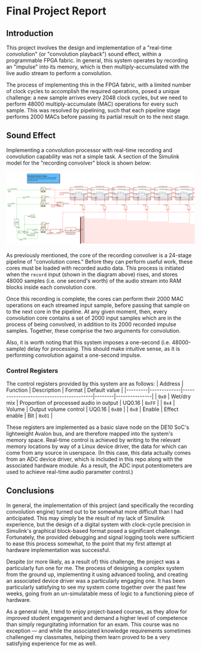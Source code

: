 # Final Project Report


## Introduction

This project involves the design and implementation of a "real-time convolution" (or "convolution playback") sound effect, within a programmable FPGA fabric.
In general, this system operates by recording an "impulse" into its memory, which is then multiply-accumulated with the live audio stream to perform a convolution.

The process of implementing this in the FPGA fabric, with a limited number of clock cycles to accomplish the required operations, posed a unique challenge: a new sample arrives every 2048 clock cycles, but we need to perform 48000 multiply-accumulate (MAC) operations for every such sample.
This was resolved by pipelining, such that each pipeline stage performs 2000 MACs before passing its partial result on to the next stage.


## Sound Effect

Implementing a convolution processor with real-time recording and convolution capability was not a simple task.
A section of the Simulink model for the "recording convolver" block is shown below:

![Recording convolution processor, constructed in Simulink](/figures/simulink_convolution.png)

As previously mentioned, the core of the recording convolver is a 24-stage pipeline of "convolution cores."
Before they can perform useful work, these cores must be loaded with recorded audio data.
This process is initiated when the `record` input (shown in the diagram above) rises, and stores 48000 samples (i.e. one second's worth) of the audio stream into RAM blocks inside each convolution core.

Once this recording is complete, the cores can perform their 2000 MAC operations on each streamed input sample, before passing that sample on to the next core in the pipeline.
At any given moment, then, every convolution core contains a set of 2000 input samples which are in the process of being convolved, in addition to its 2000 recorded impulse samples.
Together, these comprise the two arguments for convolution.

Also, it is worth noting that this system imposes a one-second (i.e. 48000-sample) delay for processing.
This should make intuitive sense, as it is performing convolution against a one-second impulse.

### Control Registers

The control registers provided by this system are as follows:
| Address | Function    | Description                             | Format | Default value |
|---------|-------------|-----------------------------------------|--------|---------------|
| `0x0`   | Wet/dry mix | Proportion of processed audio in output | UQ0.16 | `0xFF`        |
| `0x4`   | Volume      | Output volume control                   | UQ0.16 | `0x80`        |
| `0x8`   | Enable      | Effect enable                           | Bit    | `0x01`        |

These registers are implemented as a basic slave node on the DE10 SoC's lightweight Avalon bus, and are therefore mapped into the system's memory space.
Real-time control is achieved by writing to the relevant memory locations by way of a Linux device driver, the data for which can come from any source in userspace.
(In this case, this data actually comes from an ADC device driver, which is included in this repo along with the associated hardware module.
As a result, the ADC input potentiometers are used to achieve real-time audio parameter control.)


## Conclusions

In general, the implementation of this project (and specifically the recording convolution engine) turned out to be somewhat more difficult than I had anticipated.
This may simply be the result of my lack of Simulink experience, but the design of a digital system with clock-cycle precision in Simulink's graphical block-based format posed a significant challenge.
Fortunately, the provided debugging and signal logging tools were sufficient to ease this process somewhat, to the point that my first attempt at hardware implementation was successful.

Despite (or more likely, as a result of) this challenge, the project was a particularly fun one for me.
The process of designing a complex system from the ground up, implementing it using advanced tooling, and creating an associated device driver was a particularly engaging one.
It has been particularly satisfying to see my system come together over the past few weeks, going from an un-simulatable mess of logic to a functioning piece of hardware.

As a general rule, I tend to enjoy project-based courses, as they allow for improved student engagement and demand a higher level of competence than simply regurgitating information for an exam.
This course was no exception — and while the associated knowledge requirements sometimes challenged my classmates, helping them learn proved to be a very satisfying experience for me as well.
